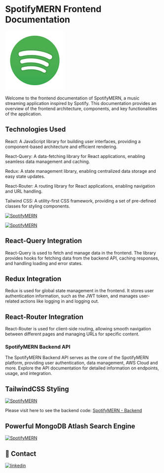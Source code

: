 # SpotifyMERN Frontend Documentation

[![SpotifyMERN](https://github.com/hsyntes/spotifymern/blob/main/src/logo.svg)](https://spotifymern.vercel.app/)

Welcome to the frontend documentation of SpotifyMERN, a music streaming application inspired by Spotify. This documentation provides an overview of the frontend architecture, components, and key functionalities of the application.

## Technologies Used

React: A JavaScript library for building user interfaces, providing a component-based architecture and efficient rendering.

React-Query: A data-fetching library for React applications, enabling seamless data management and caching.

Redux: A state management library, enabling centralized data storage and easy state updates.

React-Router: A routing library for React applications, enabling navigation and URL handling.

Tailwind CSS: A utility-first CSS framework, providing a set of pre-defined classes for styling components.

[![SpotifyMERN](https://spotifymern.s3.us-east-2.amazonaws.com/screenshots/spotifymern-mobile-dark.png)](https://spotifymern.vercel.app)

[![SpotifyMERN](https://spotifymern.s3.us-east-2.amazonaws.com/screenshots/spotifymern-mobile-light.png)](https://spotifymern.vercel.app)

## React-Query Integration

React-Query is used to fetch and manage data in the frontend. The library provides hooks for fetching data from the backend API, caching responses, and handling loading and error states.

## Redux Integration

Redux is used for global state management in the frontend. It stores user authentication information, such as the JWT token, and manages user-related actions like logging in and logging out.

## React-Router Integration

React-Router is used for client-side routing, allowing smooth navigation between different pages and managing URLs for specific content.

### SpotifyMERN Backend API

The SpotifyMERN Backend API serves as the core of the SpotifyMERN platform, providing user authentication, data management, AWS Cloud and more. Explore the API documentation for detailed information on endpoints, usage, and integration.

## TailwindCSS Styling

[![SpotifyMERN](https://spotifymern.s3.us-east-2.amazonaws.com/screenshots/spotifymern-desktop-dark.png)](https://spotifymern.vercel.app)

Please visit here to see the backend code: [SpotifyMERN - Backend](https://github.com/hsyntes/spotifymern-api)

## Powerful MongoDB Atlash Search Engine

[![SpotifyMERN](https://spotifymern.s3.us-east-2.amazonaws.com/screenshots/search-mobile-dark.png)](https://spotifymern.vercel.app)

## 🔗 Contact

[![linkedin](https://img.shields.io/badge/linkedin-0A66C2?style=for-the-badge&logo=linkedin&logoColor=white)](https://www.linkedin.com/in/hsyntes)
